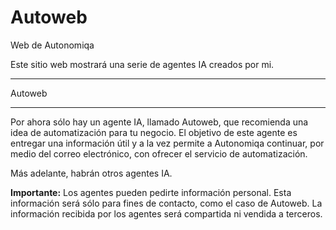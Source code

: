 # Autoweb
Web de Autonomiqa

Este sitio web mostrará una serie de agentes IA creados por mi.

*********
 Autoweb
*********
Por ahora sólo hay un agente IA, llamado Autoweb, que recomienda una idea de automatización para tu negocio. El objetivo de este agente es entregar una información útil y a la vez permite a Autonomiqa continuar, por medio del correo electrónico, con ofrecer el servicio de automatización.

Más adelante, habrán otros agentes IA.

**Importante:**
Los agentes pueden pedirte información personal. Esta información será sólo para fines de contacto, como el caso de Autoweb.
La información recibida por los agentes será compartida ni vendida a terceros.
